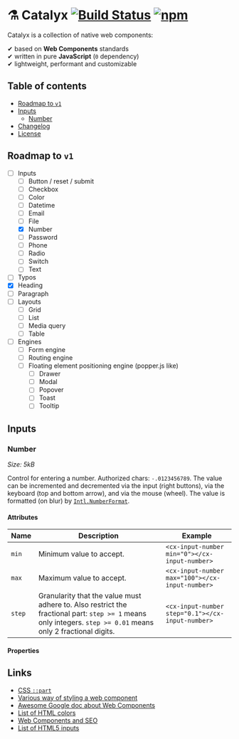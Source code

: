 # ⚗️ Catalyx [![Build Status](https://travis-ci.org/soywod/catalyx.svg?branch=master)](https://travis-ci.org/soywod/catalyx) [![npm](https://img.shields.io/npm/v/catalyx?label=npm)](https://www.npmjs.com/package/catalyx)

Catalyx is a collection of native web components:

✔ based on **Web Components** standards<br>
✔ written in pure **JavaScript** (`0` dependency)<br>
✔ lightweight, performant and customizable<br>

## Table of contents

- [Roadmap to `v1`](#roadmap-to-v1)
- [Inputs](#inputs)
  - [Number](#number)
- [Changelog](https://github.com/soywod/catalyx/blob/master/CHANGELOG.md)
- [License](https://github.com/soywod/catalyx/blob/master/LICENSE)

## Roadmap to `v1`

- [ ] Inputs
  - [ ] Button / reset / submit
  - [ ] Checkbox
  - [ ] Color
  - [ ] Datetime
  - [ ] Email
  - [ ] File
  - [X] Number
  - [ ] Password
  - [ ] Phone
  - [ ] Radio
  - [ ] Switch
  - [ ] Text
- [ ]  Typos
  - [X] Heading
  - [ ] Paragraph
- [ ] Layouts
  - [ ] Grid
  - [ ] List
  - [ ] Media query
  - [ ] Table
- [ ] Engines
  - [ ] Form engine
  - [ ] Routing engine
  - [ ] Floating element positioning engine (popper.js like)
    - [ ] Drawer
    - [ ] Modal
    - [ ] Popover
    - [ ] Toast
    - [ ] Tooltip

## Inputs

### Number

*Size: 5kB*

Control for entering a number. Authorized chars: `-.0123456789`. The value can be incremented and decremented via the input (right buttons), via the keyboard (top and bottom arrow), and via the mouse (wheel). The value is formatted (on blur) by [`Intl.NumberFormat`](https://developer.mozilla.org/en-US/docs/Web/JavaScript/Reference/Global_Objects/Intl/NumberFormat#Using_locales).

#### Attributes

Name|Description|Example
---|---|---
`min`|Minimum value to accept.|`<cx-input-number min="0"></cx-input-number>`
`max`|Maximum value to accept.|`<cx-input-number max="100"></cx-input-number>`
`step`|Granularity that the value must adhere to. Also restrict the fractional part: `step >= 1` means only integers. `step >= 0.01` means only 2 fractional digits.|`<cx-input-number step="0.1"></cx-input-number>`

#### Properties

## Links

- [CSS `::part`](https://developer.mozilla.org/en-US/docs/Web/CSS/::part)
- [Various way of styling a web component](https://www.smashingmagazine.com/2016/12/styling-web-components-using-a-shared-style-sheet/)
- [Awesome Google doc about Web Components](https://developers.google.com/web/fundamentals/web-components)
- [List of HTML colors](https://en.wikipedia.org/wiki/Web_colors)
- [Web Components and SEO](https://medium.com/patternfly-elements/web-components-and-seo-58227413e072)
- [List of HTML5 inputs](https://developer.mozilla.org/en-US/docs/Web/HTML/Element/input#Labels_and_placeholders)
